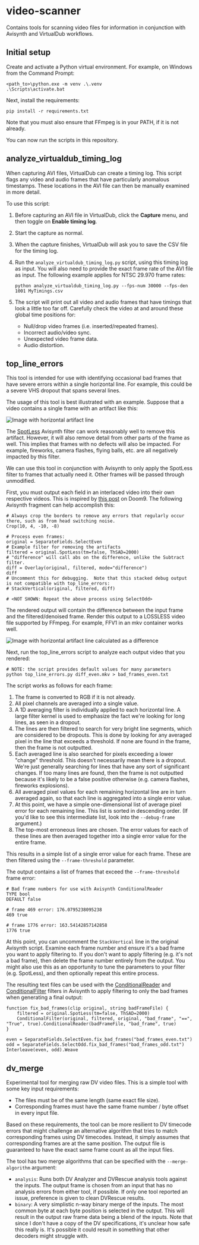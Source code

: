 # video-scanner
Contains tools for scanning video files for information in conjunction with Avisynth and VirtualDub workflows.

## Initial setup

Create and activate a Python virtual environment.  For example, on Windows from the Command Prompt:

```
<path_to>\python.exe -m venv .\.venv
.\Scripts\activate.bat
```

Next, install the requirements:

```
pip install -r requirements.txt
```

Note that you must also ensure that FFmpeg is in your PATH, if it is not already.

You can now run the scripts in this repository.

## analyze_virtualdub_timing_log

When capturing AVI files, VirtualDub can create a timing log.  This script flags any video and audio frames that have particularly anomalous timestamps.  These locations in the AVI file can then be manually examined in more detail.

To use this script:

1.  Before capturing an AVI file in VirtualDub, click the **Capture** menu, and then toggle on **Enable timing log**.
2.  Start the capture as normal.
3.  When the capture finishes, VirtualDub will ask you to save the CSV file for the timing log.
4.  Run the `analyze_virtualdub_timing_log.py` script, using this timing log as input.  You will also need to provide the exact frame rate of the AVI file as input.  The following example applies for NTSC 29.970 frame rates:

	```
	python analyze_virtualdub_timing_log.py --fps-num 30000 --fps-den 1001 MyTimings.csv
	```

5.  The script will print out all video and audio frames that have timings that look a little too far off.  Carefully check the video at and around these global time positions for:
    - Null/drop video frames (i.e. inserted/repeated frames).
    - Incorrect audio/video sync.
    - Unexpected video frame data.
    - Audio distortion.

## top_line_errors

This tool is intended for use with identifying occasional bad frames that have severe errors within a single horizontal line.  For example, this could be a severe VHS dropout that spans several lines.

The usage of this tool is best illustrated with an example.  Suppose that a video contains a single frame with an artifact like this:

![Image with horizontal artifact line](./docs/artifact.png)

The [SpotLess](https://forum.doom9.org/showthread.php?t=181777) Avisynth filter can work reasonably well to remove this artifact.  However, it will also remove detail from other parts of the frame as well.  This implies that frames with no defects will also be impacted.  For example, fireworks, camera flashes, flying balls, etc. are all negatively impacted by this filter.

We can use this tool in conjunction with Avisynth to only apply the SpotLess filter to frames that actually need it.  Other frames will be passed through unmodified.

First, you must output each field in an interlaced video into their own respective videos.  This is inspired by [this post](https://forum.doom9.org/showthread.php?p=1932874#post1932874) on Doom9.  The following Avisynth fragment can help accomplish this:

```
# Always crop the borders to remove any errors that regularly occur there, such as from head switching noise.
Crop(10, 4, -10, -8)

# Process even frames:
original = SeparateFields.SelectEven
# Example filter for removing the artifacts
filtered = original.SpotLess(tm=false, ThSAD=2000)
# "difference" will call abs on the difference, unlike the Subtract filter.
diff = Overlay(original, filtered, mode="difference")
diff
# Uncomment this for debugging.  Note that this stacked debug output is not compatible with top_line_errors:
# StackVertical(original, filtered, diff)

# <NOT SHOWN: Repeat the above process using SelectOdd>
```

The rendered output will contain the difference between the input frame and the filtered/denoised frame.  Render this output to a LOSSLESS video file supported by FFmpeg.  For example, FFV1 in an mkv container works well.

![Image with horizontal artifact line calculated as a difference](./docs/artifact_diff.png)

Next, run the top_line_errors script to analyze each output video that you rendered:

```
# NOTE: the script provides default values for many parameters
python top_line_errors.py diff_even.mkv > bad_frames_even.txt
```

The script works as follows for each frame:

1.  The frame is converted to RGB if it is not already.
2.  All pixel channels are averaged into a single value.
3.  A 1D averaging filter is individually applied to each horizontal line.  A large filter kernel is used to emphasize the fact we're looking for long lines, as seen in a dropout.
4.  The lines are then filtered to search for very bright line segments, which are considered to be dropouts.  This is done by looking for any averaged pixel in the line that exceeds a threshold.  If none are found in the frame, then the frame is not outputted.
5.  Each averaged line is also searched for pixels exceeding a lower "change" threshold.  This doesn't necessarily mean there is a dropout.  We're just generally searching for lines that have any sort of significant changes.  If too many lines are found, then the frame is not outputted because it's likely to be a false positive otherwise (e.g. camera flashes, fireworks explosions).
6.  All averaged pixel values for each remaining horizontal line are in turn averaged again, so that each line is aggregated into a single error value.
7.  At this point, we have a simple one-dimensional list of average pixel error for each remaining line.  This list is sorted in descending order.  (If you'd like to see this intermediate list, look into the `--debug-frame` argument.)
8.  The top-most erroneous lines are chosen.  The error values for each of these lines are then averaged together into a single error value for the entire frame.

This results in a simple list of a single error value for each frame.  These are then filtered using the `--frame-threshold` parameter.

The output contains a list of frames that exceed the `--frame-threshold` frame error:

```
# Bad frame numbers for use with Avisynth ConditionalReader
TYPE bool
DEFAULT false

# frame 469 error: 176.0795238095238
469 true

# frame 1776 error: 163.54142857142858
1776 true
```

At this point, you can uncomment the `StackVertical` line in the original Avisynth script.  Examine each frame number and ensure it's a bad frame you want to apply filtering to.  If you don't want to apply filtering (e.g. it's not a bad frame), then delete the frame number entirely from the output.  You might also use this as an opportunity to tune the parameters to your filter (e.g. SpotLess), and then optionally repeat this entire process.

The resulting text files can be used with the [ConditionalReader](http://avisynth.nl/index.php/ConditionalReader) and [ConditionalFilter](http://avisynth.nl/index.php/ConditionalFilter) filters in Avisynth to apply filtering to only the bad frames when generating a final output:

```
function fix_bad_frames(clip original, string badFrameFile) {
    filtered = original.SpotLess(tm=false, ThSAD=2000)
    ConditionalFilter(original, filtered, original, "bad_frame", "==", "True", true).ConditionalReader(badFrameFile, "bad_frame", true)
}

even = SeparateFields.SelectEven.fix_bad_frames("bad_frames_even.txt")
odd = SeparateFields.SelectOdd.fix_bad_frames("bad_frames_odd.txt")
Interleave(even, odd).Weave
```

## dv_merge

Experimental tool for merging raw DV video files.  This is a simple tool with some key input requirements:

- The files must be of the same length (same exact file size).
- Corresponding frames must have the same frame number / byte offset in every input file.

Based on these requirements, the tool can be more resilient to DV timecode errors that might challenge an alternative algorithm that tries to match corresponding frames using DV timecodes.  Instead, it simply assumes that corresponding frames are at the same position.  The output file is guaranteed to have the exact same frame count as all the input files.

The tool has two merge algorithms that can be specified with the `--merge-algorithm` argument:

- `analysis`: Runs both DV Analyzer and DVRescue analysis tools against the inputs.  The output frame is chosen from an input that has no analysis errors from either tool, if possible.  If only one tool reported an issue, preference is given to clean DVRescue results.
- `binary`: A very simplistic n-way binary merge of the inputs.  The most common byte at each byte position is selected in the output.  This will result in the output raw frame data being a blend of the inputs.  Note that since I don't have a copy of the DV specifications, it's unclear how safe this really is.  It's possible it could result in something that other decoders might struggle with.

